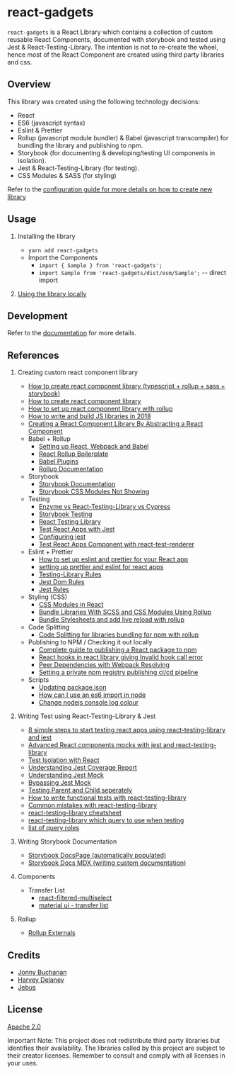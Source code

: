 # react-gadgets

`react-gadgets` is a React Library which contains a collection of custom reusable React Components, documented with storybook and tested using Jest &amp; React-Testing-Library. The intention is not to re-create the wheel, hence most of the React Component are created using third party libraries and css.

## Overview

This library was created using the following technology decisions:

-   React
-   ES6 (javascript syntax)
-   Eslint & Prettier
-   Rollup (javascript module bundler) & Babel (javascript transcompiler) for bundling the library and publishing to npm.
-   Storybook (for documenting & developing/testing UI components in isolation).
-   Jest & React-Testing-Library (for testing).
-   CSS Modules & SASS (for styling)

Refer to the [configuration guide for more details on how to create new library](./doc/CREATE_NEW_LIBRARY.md)

## Usage

1. Installing the library
    - `yarn add react-gadgets`
    - Import the Components
        - `import { Sample } from 'react-gadgets';`
        - `import Sample from 'react-gadgets/dist/esm/Sample';` -- direct import

2. [Using the library locally](./doc/README.md#4-testing-the-library-locally)

## Development

Refer to the [documentation](./doc/README.md) for more details.

## References

1. Creating custom react component library
    - [How to create react component library (typescript + rollup + sass + storybook)](https://blog.harveydelaney.com/creating-your-own-react-component-library/)
    - [How to create react component library](https://medium.com/better-programming/lets-build-react-components-library-part-3-b2e7aec478a2)
    - [How to set up react component library with rollup](https://medium.com/grandata-engineering/how-i-set-up-a-react-component-library-with-rollup-be6ccb700333)
    - [How to write and build JS libraries in 2018](https://medium.com/@kelin2025/so-you-wanna-use-es6-modules-714f48b3a953)
    - [Creating a React Component Library By Abstracting a React Component](https://medium.com/@benjaminwfox/creating-a-react-component-library-by-abstracting-a-react-component-library-45290114d22a)
    - Babel + Rollup
        - [Setting up React, Webpack and Babel](https://www.valentinog.com/blog/babel/)
        - [React Rollup Boilerplate](https://github.com/KaiHotz/react-rollup-boilerplate)
        - [Babel Plugins](https://babeljs.io/docs/en/plugins/)
        - [Rollup Documentation](https://rollupjs.org/guide/en/#creating-your-first-bundle)
    - Storybook
        - [Storybook Documentation](https://storybook.js.org/docs/basics/introduction/)
        - [Storybook CSS Modules Not Showing](https://github.com/storybookjs/storybook/issues/6055)
    - Testing
        - [Enzyme vs React-Testing-Library vs Cypress](https://medium.com/javascript-in-plain-english/i-tested-a-react-app-with-jest-testing-library-and-cypress-here-are-the-differences-3192eae03850)
        - [Storybook Testing](https://storybook.js.org/docs/testing/react-ui-testing/)
        - [React Testing Library](https://testing-library.com/docs/react-testing-library/intro)
        - [Test React Apps with Jest](https://jestjs.io/docs/en/tutorial-react)
        - [Configuring jest](https://jestjs.io/docs/en/configuration)
        - [Test React Apps Component with react-test-renderer](https://www.valentinog.com/blog/testing-react/)
    - Eslint + Prettier
        - [How to set up eslint and prettier for your React app](https://thomlom.dev/setup-eslint-prettier-react/)
        - [setting up prettier and eslint for react apps](https://medium.com/dubizzletechblog/setting-up-prettier-and-eslint-for-js-and-react-apps-bbc779d29062)
        - [Testing-Library Rules](https://github.com/testing-library/eslint-plugin-testing-library)
        - [Jest Dom Rules](https://github.com/testing-library/eslint-plugin-jest-dom)
        - [Jest Rules](https://www.npmjs.com/package/eslint-plugin-jest)
    - Styling (CSS)
        - [CSS Modules in React](https://programmingwithmosh.com/react/css-modules-react/)
        - [Bundle Libraries With SCSS and CSS Modules Using Rollup](https://florian.ec/blog/rollup-scss-css-modules/)
        - [Bundle Stylesheets and add live reload with rollup](https://www.learnwithjason.dev/blog/learn-rollup-css/)
    - Code Splitting
        - [Code Splitting for libraries bundling for npm with rollup](https://levelup.gitconnected.com/code-splitting-for-libraries-bundling-for-npm-with-rollup-1-0-2522c7437697)
    - Publishing to NPM / Checking it out locally
        - [Complete guide to publishing a React package to npm](https://blog.logrocket.com/the-complete-guide-to-publishing-a-react-package-to-npm/)
        - [React hooks in react library giving Invalid hook call error](https://stackoverflow.com/questions/56021112/react-hooks-in-react-library-giving-invalid-hook-call-error)
        - [Peer Dependencies with Webpack Resolving](https://medium.com/@penx/managing-dependencies-in-a-node-package-so-that-they-are-compatible-with-npm-link-61befa5aaca7)
        - [Setting a private npm registry publishing ci/cd pipeline](https://blog.harveydelaney.com/setting-up-a-private-npm-registry-publishing-ci-cd-pipeline/)  
    - Scripts
        - [Updating package.json](https://stackoverflow.com/questions/10685998/how-to-update-a-value-in-a-json-file-and-save-it-through-node-js)
        - [How can I use an es6 import in node](https://stackoverflow.com/questions/45854169/how-can-i-use-an-es6-import-in-node)
        - [Change nodejs console log colour](https://stackoverflow.com/questions/9781218/how-to-change-node-jss-console-font-color)

2. Writing Test using React-Testing-Library & Jest
    - [8 simple steps to start testing react apps using react-testing-library and jest](https://www.freecodecamp.org/news/8-simple-steps-to-start-testing-react-apps-using-react-testing-library-and-jest/)
    - [Advanced React components mocks with jest and react-testing-library](https://medium.com/@ericdcobb/advanced-react-component-mocks-with-jest-and-react-testing-library-f1ae8838400b)
    - [Test Isolation with React](https://kentcdodds.com/blog/test-isolation-with-react)
    - [Understanding Jest Coverage Report](https://medium.com/@krishankantsinghal/how-to-read-test-coverage-report-generated-using-jest-c2d1cb70da8b)
    - [Understanding Jest Mock](https://medium.com/@rickhanlonii/understanding-jest-mocks-f0046c68e53c)
    - [Bypassing Jest Mock](https://jestjs.io/docs/en/bypassing-module-mocks)
    - [Testing Parent and Child seperately](https://github.com/testing-library/react-testing-library/issues/167)
    - [How to write functional tests with react-testing-library](https://blog.echobind.com/writing-functional-tests-with-react-testing-library-part-1-470870ee1a6)
    - [Common mistakes with react-testing-library](https://kentcdodds.com/blog/common-mistakes-with-react-testing-library)
    - [react-testing-library cheatsheet](https://testing-library.com/docs/react-testing-library/cheatsheet)
    - [react-testing-library which query to use when testing](https://testing-library.com/docs/guide-which-query)
    - [list of query roles](https://developer.mozilla.org/en-US/docs/Web/Accessibility/ARIA/ARIA_Techniques#Roles)

3. Writing Storybook Documentation
    - [Storybook DocsPage (automatically populated)](https://github.com/storybookjs/storybook/blob/master/addons/docs/docs/docspage.md)
    - [Storybook Docs MDX (writing custom documentation)](https://github.com/storybookjs/storybook/blob/master/addons/docs/docs/mdx.md)

4. Components
    - Transfer List
        - [react-filtered-multiselect](https://github.com/insin/react-filtered-multiselect)
        - [material ui - transfer list ](https://material-ui.com/components/transfer-list/)

5. Rollup
    - [Rollup Externals](https://engineering.mixmax.com/blog/rollup-externals/)

## Credits

- [Jonny Buchanan](https://github.com/insin/react-filtered-multiselect)
- [Harvey Delaney](https://github.com/HarveyD/react-component-library)
- [Jebus](https://medium.com/@jebus)

## License

[Apache 2.0](LICENSE)

Important Note: This project does not redistribute third party libraries but identifies their availability. The libraries called by this project are subject to their creator licenses. Remember to consult and comply with all licenses in your uses.
